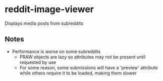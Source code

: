 # reddit-image-viewer
Displays media posts from subreddits

## Notes
* Performance is worse on some subreddits
    * PRAW objects are lazy so attributes may not be present until requested by use
    * For some reason, some submissions will have a 'preview' attribute while others require it to be loaded, making them slower
